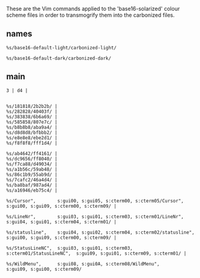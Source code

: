 These are the Vim commands applied to the 'base16-solarized' colour scheme files in order to transmogrify them into the carbonized files.

## names

```
%s/base16-default-light/carbonized-light/
```

```
%s/base16-default-dark/carbonized-dark/
```

## main

```
3 | d4 |


%s/181818/2b2b2b/ |
%s/282828/40403f/ |
%s/383838/6b6a69/ |
%s/585858/807e7c/ |
%s/b8b8b8/aba9a4/ |
%s/d8d8d8/bfbbb2/ |
%s/e8e8e8/ebe2d1/ |
%s/f8f8f8/fff1d4/ |

%s/ab4642/ff4161/ |
%s/dc9656/ff8040/ |
%s/f7ca88/d49034/ |
%s/a1b56c/59ab48/ |
%s/86c1b9/55ab9d/ |
%s/7cafc2/46a4d4/ |
%s/ba8baf/987ad4/ |
%s/a16946/eb75c4/ |

%s/Cursor",        s:gui00, s:gui05, s:cterm00, s:cterm05/Cursor",        s:gui00, s:gui09, s:cterm00, s:cterm09/ |

%s/LineNr",        s:gui03, s:gui01, s:cterm03, s:cterm01/LineNr",        s:gui04, s:gui01, s:cterm04, s:cterm01/ |

%s/statusline",    s:gui04, s:gui02, s:cterm04, s:cterm02/statusline",    s:gui00, s:gui09, s:cterm00, s:cterm09/ |

%s/StatusLineNC",  s:gui03, s:gui01, s:cterm03, s:cterm01/StatusLineNC",  s:gui09, s:gui01, s:cterm09, s:cterm01/ |

%s/WildMenu",      s:gui08, s:gui0A, s:cterm08/WildMenu",      s:gui09, s:gui00, s:cterm09/
```
